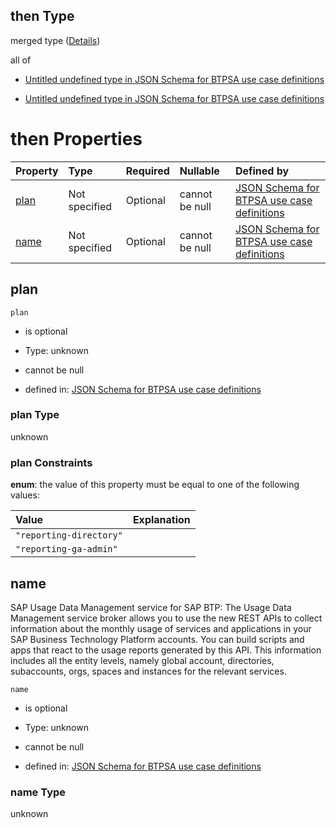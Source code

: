 ## then Type

merged type ([Details](btpsa-usecase-properties-services-items-allof-1-then-allof-116-then.md))

all of

*   [Untitled undefined type in JSON Schema for BTPSA use case definitions](btpsa-usecase-properties-services-items-allof-1-then-allof-116-then-allof-0.md "check type definition")

*   [Untitled undefined type in JSON Schema for BTPSA use case definitions](btpsa-usecase-properties-services-items-allof-1-then-allof-116-then-allof-1.md "check type definition")

# then Properties

| Property      | Type          | Required | Nullable       | Defined by                                                                                                                                                                                                              |
| :------------ | :------------ | :------- | :------------- | :---------------------------------------------------------------------------------------------------------------------------------------------------------------------------------------------------------------------- |
| [plan](#plan) | Not specified | Optional | cannot be null | [JSON Schema for BTPSA use case definitions](btpsa-usecase-properties-services-items-allof-1-then-allof-116-then-properties-plan.md "undefined#/properties/services/items/allOf/1/then/allOf/116/then/properties/plan") |
| [name](#name) | Not specified | Optional | cannot be null | [JSON Schema for BTPSA use case definitions](btpsa-usecase-properties-services-items-allof-1-then-allof-116-then-properties-name.md "undefined#/properties/services/items/allOf/1/then/allOf/116/then/properties/name") |

## plan



`plan`

*   is optional

*   Type: unknown

*   cannot be null

*   defined in: [JSON Schema for BTPSA use case definitions](btpsa-usecase-properties-services-items-allof-1-then-allof-116-then-properties-plan.md "undefined#/properties/services/items/allOf/1/then/allOf/116/then/properties/plan")

### plan Type

unknown

### plan Constraints

**enum**: the value of this property must be equal to one of the following values:

| Value                   | Explanation |
| :---------------------- | :---------- |
| `"reporting-directory"` |             |
| `"reporting-ga-admin"`  |             |

## name

SAP Usage Data Management service for SAP BTP: The Usage Data Management service broker allows you to use the new REST APIs to collect information about the monthly usage of services and applications in your SAP Business Technology Platform accounts. You can build scripts and apps that react to the usage reports generated by this API. This information includes all the entity levels, namely global account, directories, subaccounts, orgs, spaces and instances for the relevant services.

`name`

*   is optional

*   Type: unknown

*   cannot be null

*   defined in: [JSON Schema for BTPSA use case definitions](btpsa-usecase-properties-services-items-allof-1-then-allof-116-then-properties-name.md "undefined#/properties/services/items/allOf/1/then/allOf/116/then/properties/name")

### name Type

unknown
